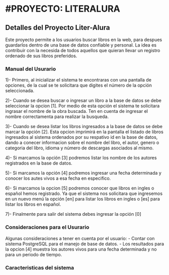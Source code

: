 <h1>#PROYECTO: LITERALURA </h1>

<h2>Detalles del Proyecto Liter-Alura</h2>

Este proyecto permite a los usuarios buscar libros en la web, para despues guardarlos dentro de una base de datos confiable y personal.
La idea es contribuir con la necesida de todos aquellos que quieran llevar un registro ordenado de sus libros preferidos.

<h3>Manual del Usurario</h3>

1)- Primero, al inicializar el sistema te encontraras con una pantalla de opciones, de la cual se te solicitara que digites el número de la opción seleccionada.

2)- Cuando se desea buscar o ingresar un libro a la base de datos se debe seleccionar la opcion [1]. Por medio de esta opción el sistema te solicitara ingrasar el nombre de la obra buscada. Ten en cuenta de ingresar el nombre correctamenta para realizar la busqueda.

3)- Cuando se desea listar los libros ingresados a la base de datos se debe marcar la opción [2]. Esta opcion imprimirá en la pantalla el listado de libros ingresados al sistema ordenados por su respativo id en la base de datos, dando a conecer informacion sobre el nombre del libro, el autor, genero o categoria del libro, idioma y número de descargas asociados al mismo.

4)- Si marcamos la opción [3] podremos listar los nombre de los autores registrados en la base de datos.

5)- Si marcamos la opción [4] podremos ingresar una fecha determinada y conocer los autes vivos a esa fecha en especifico.

6)- Si marcamos la opcion [5] podremos conocer que libros en ingles o español hemos registrado. Ya que el sistema nos solicitara que ingresemos en un nuevo menú la opción [en] para listar los libros en ingles o [es] para listar los libros en español.

7)- Finalmente para salir del sistema debes ingresar la opción [0]

<h3>Consideraciones para el Usurario</h3>
Algunas consideraciones a tener en cuenta por el usuario:
 - Contar con sistema PostgreSQL para el manejo de base de datos.
 - Los resultados para la opcion [4] muestra los autores vivos para una fecha determinada y no para un periodo de tiempo.

<h3>Caracteristicas del sistema</h3>
